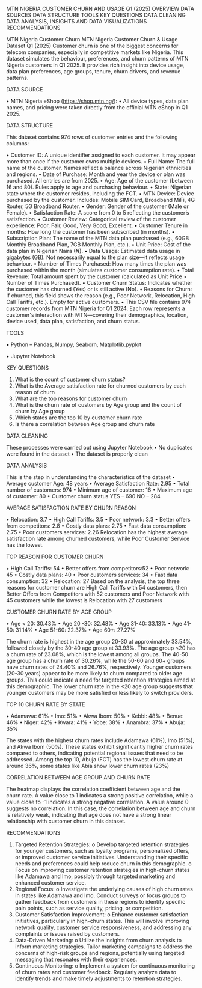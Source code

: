 MTN NIGERIA CUSTOMER CHURN AND USAGE Q1 (2025) OVERVIEW
DATA SOURCES
DATA STRUCTURE
TOOLS
KEY QUESTIONS
DATA CLEANING
DATA ANALYSIS, INSIGHTS AND DATA VISUALIZATIONS
RECOMMENDATIONS

MTN Nigeria Customer Churn
MTN Nigeria Customer Churn & Usage Dataset Q1 (2025)
Customer churn is one of the biggest concerns for telecom companies, especially in competitive markets like Nigeria. This dataset simulates the behaviour, preferences, and churn patterns of MTN Nigeria customers in Q1 2025. It provides rich insight into device usage, data plan preferences, age groups, tenure, churn drivers, and revenue patterns.

DATA SOURCE

•	MTN Nigeria eShop (https://shop.mtn.ng/):
•	All device types, data plan names, and pricing were taken directly from the official MTN eShop in Q1 2025.

DATA STRUCTURE

This dataset contains 974 rows of customer entries and the following columns:

•	Customer ID: A unique identifier assigned to each customer. It may appear more than once if the customer owns multiple devices.
•	Full Name: The full name of the customer. Names reflect a balance across Nigerian ethnicities and regions.
•	Date of Purchase: Month and year the device or plan was purchased. All entries are from 2025.
•	Age: Age of the customer (between 16 and 80). Rules apply to age and purchasing behaviour.
•	State: Nigerian state where the customer resides, including the FCT.
•	MTN Device: Device purchased by the customer. Includes: Mobile SIM Card, Broadband MiFi, 4G Router, 5G Broadband Router.
•	Gender: Gender of the customer (Male or Female).
•	Satisfaction Rate: A score from 0 to 5 reflecting the customer’s satisfaction.
•	Customer Review: Categorical review of the customer experience: Poor, Fair, Good, Very Good, Excellent.
•	Customer Tenure in months: How long the customer has been subscribed (in months).
•	Subscription Plan: The name of the MTN data plan purchased (e.g., 60GB Monthly Broadband Plan, 7GB Monthly Plan, etc.).
•	Unit Price: Cost of the data plan in Nigerian Naira (₦).
•	Data Usage: Estimated data usage in gigabytes (GB). Not necessarily equal to the plan size—it reflects usage behaviour.
•	Number of Times Purchased: How many times the plan was purchased within the month (simulates customer consumption rate).
•	Total Revenue: Total amount spent by the customer (calculated as Unit Price × Number of Times Purchased).
•	Customer Churn Status: Indicates whether the customer has churned (Yes) or is still active (No).
•	Reasons for Churn: If churned, this field shows the reason (e.g., Poor Network, Relocation, High Call Tariffs, etc.). Empty for active customers.
•	This CSV file contains 974 customer records from MTN Nigeria for Q1 2024. Each row represents a customer's interaction with MTN—covering their demographics, location, device used, data plan, satisfaction, and churn status.

TOOLS

•	Python – Pandas, Numpy, Seaborn, Matplotlib.pyplot

•	Jupyter Notebook

KEY QUESTIONS

1.	What is the count of customer churn status?
2.	What is the Average satisfaction rate for churned customers by each reason of churn
3.	What are the top reasons for customer churn
4.	 What is the churn rate of customers by Age group and the count of churn by Age group
5.	Which states are the top 10 by customer churn rate 
6.	Is there a correlation between Age group and churn rate 


DATA CLEANING

These processes were carried out using Jupyter Notebook
•	No duplicates were found in the dataset
•	The dataset is properly clean

DATA ANALYSIS

This is the step in understanding the characteristics of the dataset
•	Average customer Age: 48 years
•	Average Satisfaction Rate: 2.95
•	Total number of customers: 974
•	Minimum age of customer: 16
•	Maximum age of customer: 80
•	Customer churn status 
YES – 690
NO – 284





AVERAGE SATISFACTION RATE BY CHURN REASON

•	Relocation: 3.7
•	High Call Tariffs: 3.5
•	Poor network: 3.3
•	Better offers from competitors: 2.8
•	Costly data plans: 2.75
•	Fast data consumption: 2.75
•	Poor customers services: 2.26
Relocation has the highest average satisfaction rate among churned customers, while Poor Customer Service has the lowest.


TOP REASON FOR CUSTOMER CHURN

•	High Call Tariffs: 54
•	Better offers from competitors:52
•	Poor network: 45
•	Costly data plans: 40
•	Poor customers services: 34
•	Fast data consumption: 32
•	Relocation: 27
Based on the analysis, the top three reasons for customer churn are High Call Tariffs with 54 customers, then Better Offers from Competitors with 52 customers and Poor Network with 45 customers while the lowest is Relocation with 27 customers

CUSTOMER CHURN RATE BY AGE GROUP

•	Age < 20: 30.43%
•	Age 20 -30: 32.48%
•	Age 31-40: 33.13%
•	Age 41-50: 31.14%
•	Age 51-60: 22.37%
•	Age 60+: 27.27%

The churn rate is highest in the age group 20-30 at approximately 33.54%, followed closely by the 30-40 age group at 33.93%. The age group <20 has a churn rate of 23.08%, which is the lowest among all groups.
The 40-50 age group has a churn rate of 30.26%, while the 50-60 and 60+ groups have churn rates of 24.40% and 26.76%, respectively.
Younger customers (20-30 years) appear to be more likely to churn compared to older age groups. This could indicate a need for targeted retention strategies aimed at this demographic. The lower churn rate in the <20 age group suggests that younger customers may be more satisfied or less likely to switch providers.


TOP 10 CHURN RATE BY STATE

•	Adamawa: 61%
•	Imo: 51%
•	Akwa Ibom: 50%
•	Kebbi: 48%
•	Benue: 46%
•	Niger: 42%
•	Kwara: 41%
•	Yobe: 38%
•	Anambra: 37%
•	Abuja: 35%

The states with the highest churn rates include Adamawa (61%), Imo (51%), and Akwa Ibom (50%). These states exhibit significantly higher churn rates compared to others, indicating potential regional issues that need to be addressed.
Among the top 10, Abuja (FCT) has the lowest churn rate at around 36%, some states like Abia show lower churn rates (23%)

CORRELATION BETWEEN AGE GROUP AND CHURN RATE

The heatmap displays the correlation coefficient between age and the churn rate. A value close to 1 indicates a strong positive correlation, while a value close to -1 indicates a strong negative correlation. A value around 0 suggests no correlation. In this case, the correlation between age and churn is relatively weak, indicating that age does not have a strong linear relationship with customer churn in this dataset.



RECOMMENDATIONS

1.	Targeted Retention Strategies: 
o	Develop targeted retention strategies for younger customers, such as loyalty programs, personalized offers, or improved customer service initiatives. Understanding their specific needs and preferences could help reduce churn in this demographic.
o	Focus on improving customer retention strategies in high-churn states like Adamawa and Imo, possibly through targeted marketing and enhanced customer service.
2.	Regional Focus: 
o	Investigate the underlying causes of high churn rates in states like Adamawa and Imo. Conduct surveys or focus groups to gather feedback from customers in these regions to identify specific pain points, such as service quality, pricing, or competition.
3.	Customer Satisfaction Improvement: 
o	Enhance customer satisfaction initiatives, particularly in high-churn states. This will involve improving network quality, customer service responsiveness, and addressing any complaints or issues raised by customers.
4.	Data-Driven Marketing: 
o	Utilize the insights from churn analysis to inform marketing strategies. Tailor marketing campaigns to address the concerns of high-risk groups and regions, potentially using targeted messaging that resonates with their experiences.
5.	Continuous Monitoring: 
o	Implement a system for continuous monitoring of churn rates and customer feedback. Regularly analyze data to identify trends and make timely adjustments to retention strategies.

